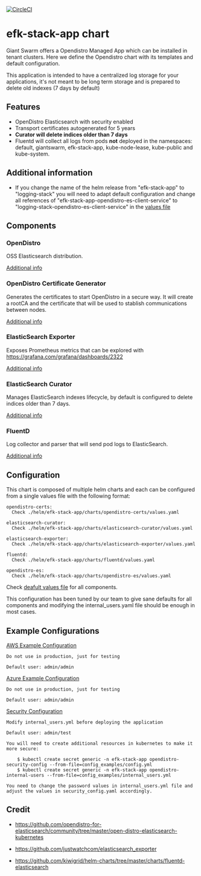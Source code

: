 [![CircleCI](https://circleci.com/gh/giantswarm/efk-stack-app.svg?style=shield)](https://circleci.com/gh/giantswarm/efk-stack-app)

# efk-stack-app chart

Giant Swarm offers a Opendistro Managed App which can be installed in tenant clusters.
Here we define the Opendistro chart with its templates and default configuration.

This application is intended to have a centralized log storage for your applications, it's not meant to be long term storage and is prepared to delete old indexes (7 days by default)


## Features
- OpenDistro Elasticsearch with security enabled
- Transport certificates autogenerated for 5 years
- **Curator will delete indices older than 7 days**
- Fluentd will collect all logs from pods **not** deployed in the namespaces: default, giantswarm, efk-stack-app, kube-node-lease, kube-public and kube-system.

## Additional information

- If you change the name of the helm release from "efk-stack-app" to "logging-stack" you will need to adapt default configuration and change all references of "efk-stack-app-opendistro-es-client-service" to "logging-stack-opendistro-es-client-service" in the [values file](./helm/efk-stack-app/values.yaml)

## Components

### OpenDistro
OSS Elasticsearch distribution.

[Additional info](./helm/efk-stack-app/charts/opendistro-es/README.md)

### OpenDistro Certificate Generator
Generates the certificates to start OpenDistro in a secure way. It will create a rootCA and the certificate that will be used to stablish communications between nodes.

[Additional info](./helm/efk-stack-app/charts/opendistro-certs/README.md)

### ElasticSearch Exporter
Exposes Prometheus metrics that can be explored with https://grafana.com/grafana/dashboards/2322

[Additional info](./helm/efk-stack-app/charts/elasticsearch-exporter/README.md)

### ElasticSearch Curator
Manages ElasticSearch indexes lifecycle, by default is configured to delete indices older than 7 days.

[Additional info](./helm/efk-stack-app/charts/elasticsearch-curator/README.md)

### FluentD
Log collector and parser that will send pod logs to ElasticSearch.

[Additional info](./helm/efk-stack-app/charts/fluentd/README.md)


## Configuration

This chart is composed of multiple helm charts and each can be configured from a single values file with the following format:

``` 
opendistro-certs:
  Check ./helm/efk-stack-app/charts/opendistro-certs/values.yaml

elasticsearch-curator:
  Check ./helm/efk-stack-app/charts/elasticsearch-curator/values.yaml

elasticsearch-exporter:
  Check ./helm/efk-stack-app/charts/elasticsearch-exporter/values.yaml

fluentd:
  Check ./helm/efk-stack-app/charts/fluentd/values.yaml

opendistro-es:
  Check ./helm/efk-stack-app/charts/opendistro-es/values.yaml
```

Check [deafult values file](./helm/efk-stack-app/values.yaml) for all components. 

This configuration has been tuned by our team to give sane defaults for all components and modifying the internal_users.yaml file should be enough in most cases.

## Example Configurations

[AWS Example Configuration](./example_values/ingress_enabled_aws.yaml)

    Do not use in production, just for testing

    Default user: admin/admin

[Azure Example Configuration](./example_values/ingress_enabled_aws.yaml)

    Do not use in production, just for testing

    Default user: admin/admin

[Security Configuration](./example_values/security_config.yaml)

    Modify internal_users.yml before deploying the application

    Default user: admin/test
    
    You will need to create additional resources in kubernetes to make it more secure:

        $ kubectl create secret generic -n efk-stack-app opendistro-security-config --from-file=config_examples/config.yml
        $ kubectl create secret generic -n efk-stack-app opendistro-internal-users --from-file=config_examples/internal_users.yml

    You need to change the password values in internal_users.yml file and adjust the values in security_config.yaml accordingly.
    

## Credit

* https://github.com/opendistro-for-elasticsearch/community/tree/master/open-distro-elasticsearch-kubernetes

* https://github.com/justwatchcom/elasticsearch_exporter

* https://github.com/kiwigrid/helm-charts/tree/master/charts/fluentd-elasticsearch